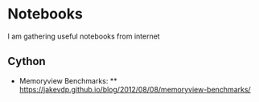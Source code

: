 Notebooks
================

I am gathering useful notebooks from internet

Cython
------
* Memoryview Benchmarks:
** https://jakevdp.github.io/blog/2012/08/08/memoryview-benchmarks/
